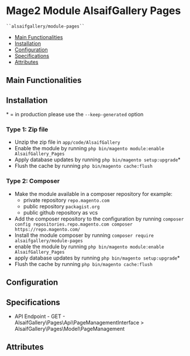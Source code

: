 # Mage2 Module AlsaifGallery Pages

    ``alsaifgallery/module-pages``

- [Main Functionalities](#markdown-header-main-functionalities)
- [Installation](#markdown-header-installation)
- [Configuration](#markdown-header-configuration)
- [Specifications](#markdown-header-specifications)
- [Attributes](#markdown-header-attributes)

## Main Functionalities

## Installation

\* = in production please use the `--keep-generated` option

### Type 1: Zip file

- Unzip the zip file in `app/code/AlsaifGallery`
- Enable the module by running `php bin/magento module:enable AlsaifGallery_Pages`
- Apply database updates by running `php bin/magento setup:upgrade`\*
- Flush the cache by running `php bin/magento cache:flush`

### Type 2: Composer

- Make the module available in a composer repository for example:
  - private repository `repo.magento.com`
  - public repository `packagist.org`
  - public github repository as vcs
- Add the composer repository to the configuration by running `composer config repositories.repo.magento.com composer https://repo.magento.com/`
- Install the module composer by running `composer require alsaifgallery/module-pages`
- enable the module by running `php bin/magento module:enable AlsaifGallery_Pages`
- apply database updates by running `php bin/magento setup:upgrade`\*
- Flush the cache by running `php bin/magento cache:flush`

## Configuration

## Specifications

- API Endpoint - GET - AlsaifGallery\Pages\Api\PageManagementInterface > AlsaifGallery\Pages\Model\PageManagement

## Attributes
